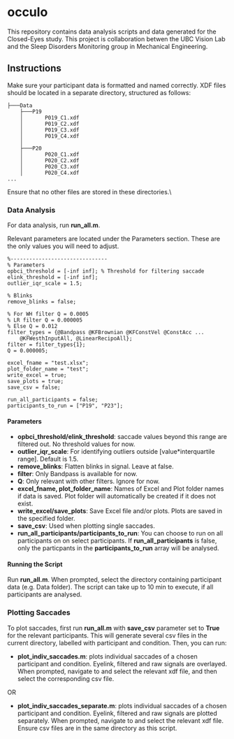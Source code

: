 # occulo

This repository contains data analysis scripts and data generated for the Closed-Eyes study.
This project is collaboration betwen the UBC Vision Lab and the Sleep Disorders Monitoring group in Mechanical Engineering.

## Instructions

Make sure your participant data is formatted and named correctly. XDF files should be located in a separate directory, structured as follows:

```
├───Data
    ├───P19
    │       P019_C1.xdf
    │       P019_C2.xdf
    │       P019_C3.xdf
    │       P019_C4.xdf
    │
    ├───P20
    │       P020_C1.xdf
    │       P020_C2.xdf
    │       P020_C3.xdf
    │       P020_C4.xdf
...
```

Ensure that no other files are stored in these directories.\

### Data Analysis
For data analysis, run **run_all.m**.

Relevant parameters are located under the Parameters section. These are the only values you will need to adjust.

```
%-------------------------------
% Parameters
opbci_threshold = [-inf inf]; % Threshold for filtering saccade
elink_threshold = [-inf inf];
outlier_iqr_scale = 1.5;

% Blinks
remove_blinks = false;

% For WH filter Q = 0.0005
% LR filter Q = 0.000005
% Else Q = 0.012
filter_types = {@Bandpass @KFBrownian @KFConstVel @ConstAcc ... 
    @KFWesthInputAll, @LinearRecipoAll};
filter = filter_types{1};
Q = 0.000005;

excel_fname = "test.xlsx";
plot_folder_name = "test";
write_excel = true;
save_plots = true;
save_csv = false;

run_all_participants = false;
participants_to_run = ["P19", "P23"];
```
#### Parameters
* **opbci_threshold/elink_threshold**: saccade values beyond this range are filtered out. No threshold values for now.
* **outlier_iqr_scale**: For identifying outliers outside [value*interquartile range]. Default is 1.5.
* **remove_blinks**: Flatten blinks in signal. Leave at false.
* **filter**: Only Bandpass is available for now.
* **Q**: Only relevant with other filters. Ignore for now.
* **excel_fname, plot_folder_name**: Names of Excel and Plot folder names if data is saved. Plot folder will automatically be created if it does not exist.
* **write_excel/save_plots**: Save Excel file and/or plots. Plots are saved in the specified folder.
* **save_csv**: Used when plotting single saccades.
* **run_all_participants/participants_to_run**: You can choose to run on all participants on on select participants. If **run_all_participants** is false, only the particpants in the **participants_to_run** array will be analysed.

#### Running the Script
Run **run_all.m**. When prompted, select the directory containing participant data (e.g. Data folder). The script can take up to 10 min to execute, if all participants are analysed.

### Plotting Saccades

To plot saccades, first run **run_all.m** with **save_csv** parameter set to **True** for the relevant participants. This will generate several csv files in the current directory, labelled with participant and condition. Then, you can run:
* **plot_indiv_saccades.m**: plots individual saccades of a chosen participant and condition. Eyelink, filtered and raw signals are overlayed. When prompted, navigate to and select the relevant xdf file, and then select the corresponding csv file. 

OR
* **plot_indiv_saccades_separate.m**: plots individual saccades of a chosen participant and condition. Eyelink, filtered and raw signals are plotted separately. When prompted, navigate to and select the relevant xdf file. Ensure csv files are in the same directory as this script.
 






